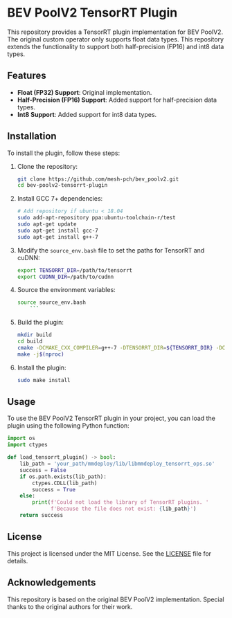 # BEV PoolV2 TensorRT Plugin

This repository provides a TensorRT plugin implementation for BEV PoolV2. The original custom operator only supports float data types. This repository extends the functionality to support both half-precision (FP16) and int8 data types.

## Features

- **Float (FP32) Support**: Original implementation.
- **Half-Precision (FP16) Support**: Added support for half-precision data types.
- **Int8 Support**: Added support for int8 data types.

## Installation

To install the plugin, follow these steps:

1. Clone the repository:
    ```bash
    git clone https://github.com/mesh-pch/bev_poolv2.git
    cd bev-poolv2-tensorrt-plugin
    ```

2. Install GCC 7+ dependencies:
    ```bash
    # Add repository if ubuntu < 18.04
    sudo add-apt-repository ppa:ubuntu-toolchain-r/test
    sudo apt-get update
    sudo apt-get install gcc-7
    sudo apt-get install g++-7
    ```
3. Modify the `source_env.bash` file to set the paths for TensorRT and cuDNN:
    ```bash
    export TENSORRT_DIR=/path/to/tensorrt
    export CUDNN_DIR=/path/to/cudnn
    ```

4. Source the environment variables:
    ```bash
    source source_env.bash
        ```
5. Build the plugin:
    ```bash
    mkdir build
    cd build
    cmake -DCMAKE_CXX_COMPILER=g++-7 -DTENSORRT_DIR=${TENSORRT_DIR} -DCUDNN_DIR=${CUDNN_DIR} ..
    make -j$(nproc)
    ```

6. Install the plugin:
    ```bash
    sudo make install
    ```

## Usage

To use the BEV PoolV2 TensorRT plugin in your project, you can load the plugin using the following Python function:

```python
import os
import ctypes

def load_tensorrt_plugin() -> bool:
    lib_path = 'your_path/mmdeploy/lib/libmmdeploy_tensorrt_ops.so'
    success = False
    if os.path.exists(lib_path):
        ctypes.CDLL(lib_path)
        success = True
    else:
        print(f'Could not load the library of TensorRT plugins. '
              f'Because the file does not exist: {lib_path}')
    return success
```

## License

This project is licensed under the MIT License. See the [LICENSE](LICENSE) file for details.

## Acknowledgements

This repository is based on the original BEV PoolV2 implementation. Special thanks to the original authors for their work.
